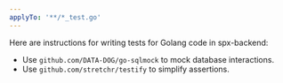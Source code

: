 ```yaml
---
applyTo: '**/*_test.go'
---
```


Here are instructions for writing tests for Golang code in spx-backend:

* Use `github.com/DATA-DOG/go-sqlmock` to mock database interactions.
* Use `github.com/stretchr/testify` to simplify assertions.
